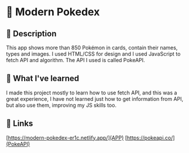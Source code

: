 ﻿# 🐾 Modern Pokedex
 
 ## 📜 Description
 
 This app shows more than 850 Pokémon in cards, contain their names, types and images. I used HTML/CSS for design and I used JavaScript to fetch API and algorithm. The API I used is called PokeAPI.
 
 
 ## 📖 What I've learned
 
 I made this project mostly to learn how to use fetch API, and this was a great experience, I have not learned just how to get information from API, but also use them, improving my JS skills too.
 
 ## 📝 Links

[https://modern-pokedex-er1c.netlify.app/](APP)
[https://pokeapi.co/](PokeAPI)
